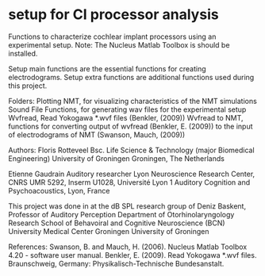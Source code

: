 # setup for CI processor analysis
Functions to characterize cochlear implant processors using an experimental setup.
Note: The Nucleus Matlab Toolbox is should be installed.

Setup main functions are the essential functions for creating electrodograms.
Setup extra functions are additional functions used during this project.

Folders:
  Plotting NMT, for visualizing characteristics of the NMT simulations
  Sound File Functions, for generating wav files for the experimental setup
  Wvfread, Read Yokogawa *.wvf files (Benkler, (2009)) 
  Wvfread to NMT, functions for converting output of wvfread (Benkler, E. (2009)) to the input of electrodograms of NMT (Swanson, Mauch, (2009))

Authors:
Floris Rotteveel
Bsc. Life Science & Technology (major Biomedical Engineering)
University of Groningen
Groningen, The Netherlands

Etienne Gaudrain
Auditory researcher
Lyon Neuroscience Research Center, CNRS UMR 5292, Inserm U1028, Université Lyon 1
Auditory Cognition and Psychoacoustics,
Lyon, France

This project was done in at the dB SPL research group of Deniz Baskent, Professor of Auditory Perception
Department of Otorhinolaryngology
Research School of Behavoiral and Cognitive Neuroscience (BCN)
University Medical Center Groningen
University of Groningen


References:
Swanson, B. and Mauch, H. (2006). Nucleus Matlab Toolbox 4.20 - software user manual.
Benkler, E. (2009). Read Yokogawa *.wvf files. Braunschweig, Germany: Physikalisch-Technische Bundesanstalt.
